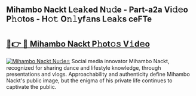 ## Mihambo Nackt L𝚎a𝚔ed N𝚞𝚍e - Part-a2a Vi𝚍𝚎o P𝚑𝚘tos - H𝚘𝚝 O𝚗𝚕yf𝚊ns L𝚎a𝚔s ceFTe

# <h2><a href="http://kf8nra1.oniu.top/?m=Mihambo+Nackt">🔗👉 🔴 Mihambo Nackt P𝚑ot𝚘𝚜 V𝚒d𝚎o</a></h2>

[![Mihambo Nackt Nu𝚍e𝚜](https://i.imgur.com/0qMVB7G.gif)](http://kf8nra1.oniu.top/?m=Mihambo+Nackt)
Social media innovator Mihambo Nackt, recognized for sharing dance and lifestyle knowledge, through presentations and vlogs. Approachability and authenticity define Mihambo Nackt's public image, but the enigma of his private life continues to captivate the public.  
